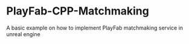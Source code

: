 # PlayFab-CPP-Matchmaking
 A basic example on how to implement PlayFab matchmaking service in unreal engine
